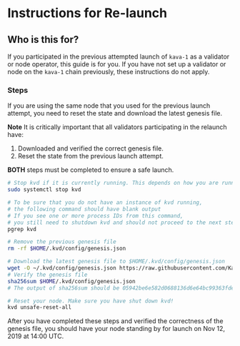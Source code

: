 # Instructions for Re-launch

## Who is this for?

If you participated in the previous attempted launch of `kava-1` as a validator or node operator, this guide is for you. If you have not set up a validator or node on the `kava-1` chain previously, these instructions do not apply.

### Steps

If you are using the same node that you used for the previous launch attempt, you need to reset the state and download the latest genesis file.

**Note** It is critically important that all validators participating in the relaunch have:
1. Downloaded and verified the correct genesis file. 
2. Reset the state from the previous launch attempt.

**BOTH** steps must be completed to ensure a safe launch. 

```sh
# Stop kvd if it is currently running. This depends on how you are running the kvd process. If using 'systemctl', then
sudo systemctl stop kvd

# To be sure that you do not have an instance of kvd running,
# the following command should have blank output
# If you see one or more process IDs from this command,
# you still need to shutdown kvd and should not proceed to the next steps
pgrep kvd

# Remove the previous genesis file
rm -rf $HOME/.kvd/config/genesis.json

# Download the latest genesis file to $HOME/.kvd/config/genesis.json
wget -O ~/.kvd/config/genesis.json https://raw.githubusercontent.com/Kava-Labs/launch/master/kava-1/genesis.json
# Verify the genesis file
sha256sum $HOME/.kvd/config/genesis.json
# The output of sha256sum should be 05942be6e582d0688136d6e64bc99363fde80ecbbbffa683fd894698f007caa3

# Reset your node. Make sure you have shut down kvd!
kvd unsafe-reset-all

```

After you have completed these steps and verified the correctness of the genesis file, you should have your node standing by for launch on Nov 12, 2019 at 14:00 UTC.
